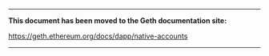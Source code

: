 ***

**This document has been moved to the Geth documentation site:**

https://geth.ethereum.org/docs/dapp/native-accounts

***